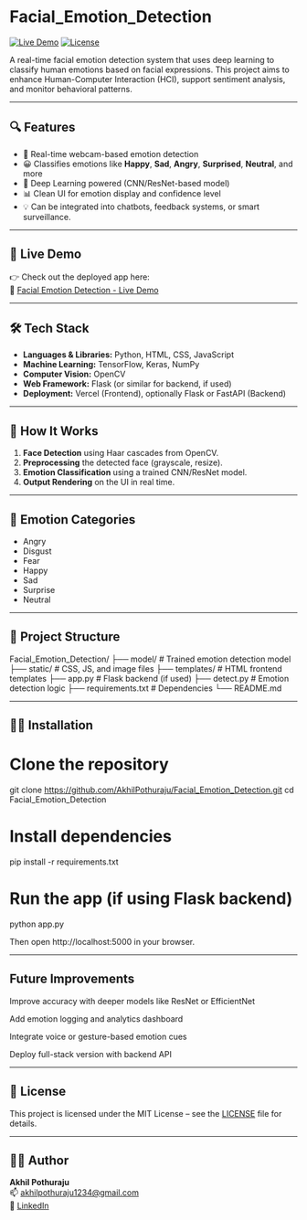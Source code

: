 # Facial_Emotion_Detection

[![Live Demo](https://img.shields.io/badge/Live%20Demo-Click%20Here-blue)](https://facial-emotion-detection-bowv.vercel.app/)
[![License](https://img.shields.io/github/license/AkhilPothuraju/Facial_Emotion_Detection)](https://github.com/AkhilPothuraju/Facial_Emotion_Detection/blob/main/LICENSE)

A real-time facial emotion detection system that uses deep learning to classify human emotions based on facial expressions. This project aims to enhance Human-Computer Interaction (HCI), support sentiment analysis, and monitor behavioral patterns.

---

## 🔍 Features

- 🎥 Real-time webcam-based emotion detection
- 😀 Classifies emotions like **Happy**, **Sad**, **Angry**, **Surprised**, **Neutral**, and more
- 🧠 Deep Learning powered (CNN/ResNet-based model)
- 📊 Clean UI for emotion display and confidence level
- 💡 Can be integrated into chatbots, feedback systems, or smart surveillance.

---

## 🚀 Live Demo

👉 Check out the deployed app here:  
🔗 [Facial Emotion Detection - Live Demo](https://facial-emotion-detection-bowv.vercel.app/)

---

## 🛠️ Tech Stack

- **Languages & Libraries:** Python, HTML, CSS, JavaScript
- **Machine Learning:** TensorFlow, Keras, NumPy
- **Computer Vision:** OpenCV
- **Web Framework:** Flask (or similar for backend, if used)
- **Deployment:** Vercel (Frontend), optionally Flask or FastAPI (Backend)

---

## 🧪 How It Works

1. **Face Detection** using Haar cascades from OpenCV.
2. **Preprocessing** the detected face (grayscale, resize).
3. **Emotion Classification** using a trained CNN/ResNet model.
4. **Output Rendering** on the UI in real time.

---

## 📸 Emotion Categories

- Angry
- Disgust
- Fear
- Happy
- Sad
- Surprise
- Neutral

---

## 📁 Project Structure
Facial_Emotion_Detection/
├── model/ # Trained emotion detection model
├── static/ # CSS, JS, and image files
├── templates/ # HTML frontend templates
├── app.py # Flask backend (if used)
├── detect.py # Emotion detection logic
├── requirements.txt # Dependencies
└── README.md


---

## 🧑‍💻 Installation

# Clone the repository
git clone https://github.com/AkhilPothuraju/Facial_Emotion_Detection.git
cd Facial_Emotion_Detection

# Install dependencies
pip install -r requirements.txt

# Run the app (if using Flask backend)
python app.py

Then open http://localhost:5000 in your browser.

---

## Future Improvements
Improve accuracy with deeper models like ResNet or EfficientNet

Add emotion logging and analytics dashboard

Integrate voice or gesture-based emotion cues

Deploy full-stack version with backend API

---

## 📝 License

This project is licensed under the MIT License – see the [LICENSE](https://github.com/AkhilPothuraju/Facial_Emotion_Detection/blob/main/LICENSE) file for details.

---

## 🙋‍♂️ Author

**Akhil Pothuraju**  
📫 [akhilpothuraju1234@gmail.com](mailto:akhilpothuraju1234@gmail.com)  
🔗 [LinkedIn](https://linkedin.com/in/akhil-pothuraju-9997ba259)
